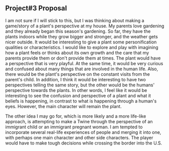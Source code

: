 ## Project#3 Proposal

I am not sure if I will stick to this, but I was thinking about making a game/story of a plant's perspective at my house. My parents love gardening and they already began this season's gardening. So far, they have the plants indoors while they grow bigger and stronger, and the weather gets nicer outside. It would be interesting to give a plant some personification qualities or characteristics. I would like to explore and play with imagining how a plant feels or thinks about its own growth and the care that my parents provide them or don't provide them at times. The plant would have a perspective that is very playful. At the same time, it would be very curious and confused about many things that are involved in the human life. Also, there would be the plant's perspective on the constant visits from the parent's child. In addition, I think it would be interesting to have two perspectives telling the same story, but the other would be the humans' perspective towards the plants. In other words, I feel like it would be interesting to see the confusion and perspective of a plant and what it beliefs is happening, in contrast to what is happening through a human's eyes. However, the main character will remain the plant.

The other idea I may go for, which is more likely and a more life-like approach, is attempting to make a Twine through the perspective of an immigrant child or an immigrant pregnant woman. I am tempted to incorporate several real-life experiences of people and merging it into one, with perhaps one main character and other side characters. The player would have to make tough decisions while crossing the border into the U.S. 
